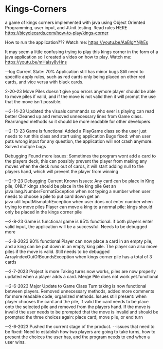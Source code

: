 # Kings-Corners
a game of kings corners implemented with java using Object Oriented Programming, user input, and JUnit testing.
Read rules HERE https://bicyclecards.com/how-to-play/kings-corner

How to run the application???
Watch me: https://youtu.be/AaBIgYNjhEs

It may seem a little confusing trying to play this kings corner in the form of a java application so I created a video on how to play.
Watch me: https://youtu.be/mHaIsy8vHns

--log
Current State: 70%
Application still has minor bugs
Still need to specific apply rules, such as red cards only being placed on other red cards, and vice versa with black cards. 

2-20-23
Move Piles doesn't give you errors anymore
player should be able to move piles if valid, and if the move is not valid then it will prompt the use that the move isn't possible. 

--2-14-23
Updated the visuals commands so who ever is playing can read better
Cleaned up and removed unnecessary lines from Game class. Rearranged methods so it should be more readable for other developers

--2-13-23
Game is functional
Added a PlayGame class so the user just needs to run this class and start using application
Bugs fixed: when user puts wrong input for any question, the application will not crash anymore. Solved mutiple bugs

Debugging
Found more issues:
Sometimes the program wont add a card to the players deck, this can possibly prevent the player from making any moves
when the deck runs out of cards, it will start adding null to the players hand, which will prevent the player from winning

--2-9-23
Debugging
Current Known Issues:
Any card can be place in King pile, ONLY kings should be place in the king pile
Get an java.lang.NumberFormatException when not typing a number when user needs to choose a pile to put card down
get an java.util.InputMismatchException when user does not enter number when trying to move piles
Player can move a king to a normal pile: kings should only be placed in the kings corner pile


--2-8-23
Game is functional
game is 95% functional. if both players enter valid input, the application will be a successful. Needs to be debugged more

--2-8-2023
90% functional
Player can now place a card in an empty pile, and a king can be put down in an empty king pile. The player can also move piles if the move is valid. Still needs to be debugged
ArrayIndexOutOfBoundsException when kings corner pile has a total of 3 cards

--2-7-2023
Project is more 
Taking turns now works, piles are now properly updated when a player adds a card.
Merge Pile does not work yet.functional

--2-6-2023
Major Update to Game Class
Turn taking is now functional between players. Removed unnecessary methods, added more comments for more readable code, organized methods. 
Issues still present: when player chooses the card and the pile, if valid the card needs to be place onto the selected pile and removed from the players hand. If the move is invalid the user needs to be prompted that the move is invalid and should be prompted the three choices again: place card, move pile, or end turn

--2-6-2023
Pushed the current stage of the product.
--issues that need to be fixed:
Need to establish how two players are going to take turns, how to present the choices the user has, and the program needs to end when a user wins. 
